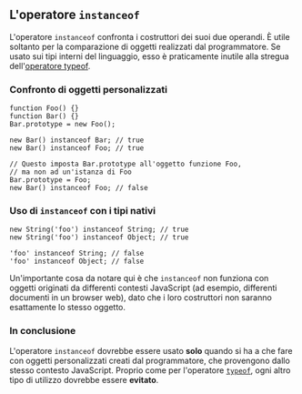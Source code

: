## L'operatore `instanceof`

L'operatore `instanceof` confronta i costruttori dei suoi due operandi.
&Egrave; utile soltanto per la comparazione di oggetti realizzati dal
programmatore. Se usato sui tipi interni del linguaggio, esso è
praticamente inutile alla stregua dell'[operatore typeof](#types.typeof).

### Confronto di oggetti personalizzati

    function Foo() {}
    function Bar() {}
    Bar.prototype = new Foo();

    new Bar() instanceof Bar; // true
    new Bar() instanceof Foo; // true

    // Questo imposta Bar.prototype all'oggetto funzione Foo,
    // ma non ad un'istanza di Foo
    Bar.prototype = Foo;
    new Bar() instanceof Foo; // false

### Uso di `instanceof` con i tipi nativi

    new String('foo') instanceof String; // true
    new String('foo') instanceof Object; // true

    'foo' instanceof String; // false
    'foo' instanceof Object; // false

Un'importante cosa da notare qui è che `instanceof` non funziona con oggetti
originati da differenti contesti JavaScript (ad esempio, differenti
documenti in un browser web), dato che i loro costruttori non saranno
esattamente lo stesso oggetto.

### In conclusione

L'operatore `instanceof` dovrebbe essere usato **solo** quando si ha a che fare
con oggetti personalizzati creati dal programmatore, che provengono dallo
stesso contesto JavaScript. Proprio come per l'operatore [`typeof`](#types.typeof),
ogni altro tipo di utilizzo dovrebbe essere **evitato**.

